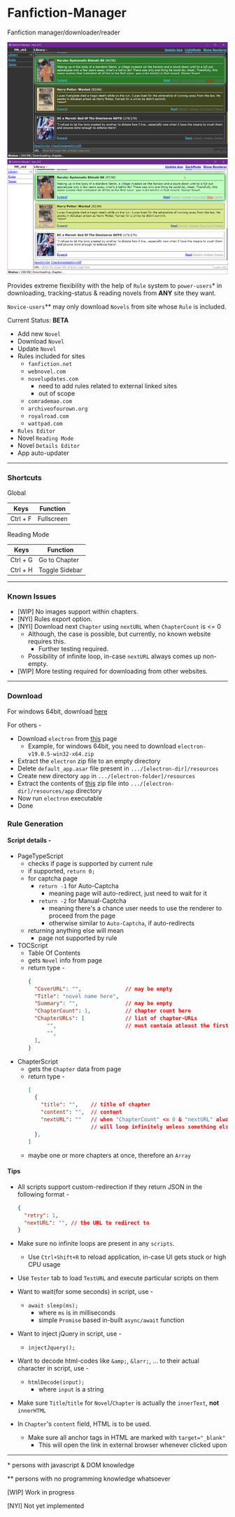 # Fanfiction-Manager
Fanfiction manager/downloader/reader

<img src="https://github.com/gmastergreatee/Fanfiction-Manager/raw/master/pic_dark_2022-07-15.png">
<img src="https://github.com/gmastergreatee/Fanfiction-Manager/raw/master/pic_light_2022-07-15.png">

Provides extreme flexibility with the help of `Rule` system to `power-users`* in downloading, tracking-status & reading novels from __ANY__ site they want.

`Novice-users`** may only download `Novels` from site whose `Rule` is included.

Current Status: __BETA__

- Add new `Novel`
- Download `Novel`
- Update `Novel`
- Rules included for sites
  - `fanfiction.net`
  - `webnovel.com`
  - `novelupdates.com`
    - need to add rules related to external linked sites
    - out of scope
  - `comrademao.com`
  - `archiveofourown.org`
  - `royalroad.com`
  - `wattpad.com`
- `Rules Editor`
- Novel `Reading Mode`
- Novel `Details Editor`
- App auto-updater

---

### Shortcuts

Global

| Keys     | Function   |
| -------- | ---------- |
| Ctrl + F | Fullscreen |

Reading Mode

| Keys     | Function       |
| -------- | -------------- |
| Ctrl + G | Go to Chapter  |
| Ctrl + H | Toggle Sidebar |

---

### Known Issues
- [WIP] No images support within chapters.
- [NYI] Rules export option.
- [NYI] Download next `Chapter` using `nextURL` when `ChapterCount` is <= 0
  - Although, the case is possible, but currently, no known website requires this.
    - Further testing required.
  - Possibility of infinite loop, in-case `nextURL` always comes up non-empty.
- [WIP] More testing required for downloading from other websites.

---

### Download

For windows 64bit, download [here](https://github.com/gmastergreatee/Fanfiction-Manager/releases/download/beta_3.0.5/Fanfiction-Manager_win_x86-64_beta_2022-07-15.zip)

For others -

- Download `electron` from [this](https://github.com/electron/electron/releases/tag/v19.0.5) page
    - Example, for windows 64bit, you need to download `electron-v19.0.5-win32-x64.zip`
- Extract the `electron` zip file to an empty directory
- Delete `default_app.asar` file present in `.../[electron-dir]/resources`
- Create new directory `app` in `.../[electron-folder]/resources`
- Extract the contents of [this](https://github.com/gmastergreatee/Fanfiction-Manager/releases/download/beta_3.0.5/app.zip) zip file into `.../[electron-dir]/resources/app` directory
- Now run `electron` executable
- Done

### Rule Generation
#### Script details -
- PageTypeScript
  - checks if page is supported by current rule
  - if supported, `return 0;`
  - for captcha page
    - `return -1` for Auto-Captcha
      - meaning page will auto-redirect, just need to wait for it
    - `return -2` for Manual-Captcha
      - meaning there's a chance user needs to use the renderer to proceed from the page
      - otherwise similar to `Auto-Captcha`, if auto-redirects
  - returning anything else will mean
    - page not supported by rule
- TOCScript
  - Table Of Contents
  - gets `Novel` info from page
  - return type -
    ```JSON
    {
      "CoverURL": "",              // may be empty
      "Title": "novel name here",
      "Summary": "",               // may be empty
      "ChapterCount": 1,           // chapter count here
      "ChapterURLs": [             // list of chapter-URLs
          "",                      // must contain atleast the first chapter URL
          "",
      ],
    }
    ```
- ChapterScript
  - gets the `Chapter` data from page
  - return type -
    ```JSON
    [
      {
        "title": "",    // title of chapter
        "content": "",  // content
        "nextURL": ""   // when "ChapterCount" <= 0 & "nextURL" always comes non-empty
                        // will loop infinitely unless something else(javascript) breaks
      },
    ]
    ```
  - maybe one or more chapters at once, therefore an `Array`
#### Tips
- All scripts support custom-redirection if they return JSON in the following format -
  ```JSON
  {
    "retry": 1,
    "nextURL": "", // the URL to redirect to
  }
  ```

- Make sure no infinite loops are present in any `scripts`.
  - Use `Ctrl+Shift+R` to reload application, in-case UI gets stuck or high CPU usage
- Use `Tester` tab to load `TestURL` and execute particular scripts on them
- Want to wait(for some seconds) in script, use -
  - `await sleep(ms);`
    - where `ms` is in milliseconds
    - simple `Promise` based in-built `async/await` function
- Want to inject jQuery in script, use -
  - `injectJquery();`
- Want to decode html-codes like `&amp;`, `&larr;`, ... to their actual character in script, use -
  - `htmlDecode(input);`
    - where `input` is a string
- Make sure `Title`/`title` for `Novel`/`Chapter` is actually the `innerText`, __not__ `innerHTML`
- In `Chapter`'s `content` field, HTML is to be used.
  - Make sure all anchor tags in HTML are marked with `target="_blank"`
    - This will open the link in external browser whenever clicked upon

---

\* persons with javascript & DOM knowledge

\*\* persons with no programming knowledge whatsoever

[WIP] Work in progress

[NYI] Not yet implemented
